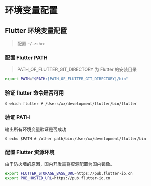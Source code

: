 # 环境变量配置

## Flutter 环境变量配置

> 配置 `~/.zshrc`

### 配置 Flutter PATH

> PATH_OF_FLUTTER_GIT_DIRECTORY 为 Flutter 的安装目录

```bash
export PATH="$PATH:[PATH_OF_FLUTTER_GIT_DIRECTORY]/bin"
```

### 验证 flutter 命令是否可用

```shell
$ which flutter # /Users/xx/development/flutter/bin/flutter
```

### 验证 PATH

输出所有环境变量验证是否成功

```shell
$ echo $PATH # /other path/bin:/User/xx/development/flutter/bin
```

### 配置 Flutter 资源环境

由于防火墙的原因，国内开发需将资源配置为国内镜像。

```bash
export FLUTTER_STORAGE_BASE_URL=https://pub.flutter-io.cn
export PUB_HOSTED_URL=https://pub.flutter-io.cn
```